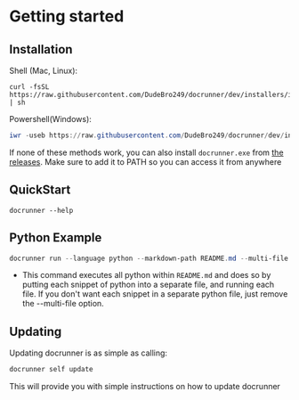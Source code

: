 # Getting started

## Installation

Shell (Mac, Linux):
```shell
curl -fsSL https://raw.githubusercontent.com/DudeBro249/docrunner/dev/installers/install.sh | sh
```

Powershell(Windows):
```powershell
iwr -useb https://raw.githubusercontent.com/DudeBro249/docrunner/dev/installers/install.ps1 | iex
```

If none of these methods work, you can also install `docrunner.exe` from
[the releases](https://github.com/DudeBro249/docrunner/releases/tag/v1.1.1).
Make sure to add it to PATH so you can access it from anywhere

## QuickStart

```shell
docrunner --help
```

## Python Example

```powershell
docrunner run --language python --markdown-path README.md --multi-file
```

- This command executes all python within `README.md` and does so by putting each snippet of python into a 
separate file, and running each file. If you don't want each snippet in a separate python file, just 
remove the --multi-file option.

## Updating

Updating docrunner is as simple as calling:
```powershell
docrunner self update
```

This will provide you with simple instructions on how to update docrunner
